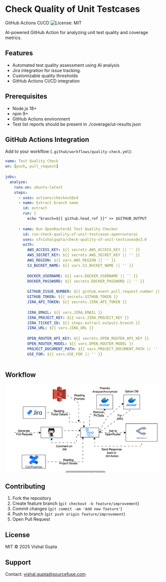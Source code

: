 # Check Quality of Unit Testcases

GitHub Actions CI/CD
![License: MIT](https://img.shields.io/badge/License-MIT-yellow.svg)

AI-powered GitHub Action for analyzing unit test quality and coverage metrics.

## Features
- Automated test quality assessment using AI analysis
- Jira integration for issue tracking.
- Customizable quality thresholds
- GitHub Actions CI/CD integration

## Prerequisites
- Node.js 18+
- npm 9+
- GitHub Actions environment
- Test list reports should be present in ./coverage/ut-results.json

## GitHub Actions Integration
Add to your workflow (`.github/workflows/quality-check.yml`):
```yaml
name: Test Quality Check
on: [push, pull_request]

jobs:
  analyze:
    runs-on: ubuntu-latest
    steps:
      - uses: actions/checkout@v4
      - name: Extract branch name
        id: extract
        run: |
          echo "branch=${{ github.head_ref }}" >> $GITHUB_OUTPUT

      - name: Run OpenRouterAI Test Quality Checker
        id: run-check-quality-of-unit-testcases-openrouterai
        uses: sfvishalgupta/check-quality-of-unit-testcases@v3.0
        with:
          AWS_ACCESS_KEY: ${{ secrets.AWS_ACCESS_KEY || '' }}
          AWS_SECRET_KEY: ${{ secrets.AWS_SECRET_KEY || '' }}
          AWS_REGION: ${{ vars.AWS_REGION || '' }}
          S3_BUCKET_NAME: ${{ vars.S3_BUCKET_NAME || '' }}

          DOCKER_USERNAME: ${{ vars.DOCKER_USERNAME || '' }}
          DOCKER_PASSWORD: ${{ secrets.DOCKER_PASSWORD || '' }}
          
          GITHUB_ISSUE_NUMBER: ${{ github.event.pull_request.number || 'main' }}
          GITHUB_TOKEN: ${{ secrets.GITHUB_TOKEN }}
          JIRA_API_TOKEN: ${{ secrets.JIRA_API_TOKEN }}
          
          JIRA_EMAIL: ${{ vars.JIRA_EMAIL }}
          JIRA_PROJECT_KEY: ${{ vars.JIRA_PROJECT_KEY }}
          JIRA_TICKET_ID: ${{ steps.extract.outputs.branch }}
          JIRA_URL: ${{ vars.JIRA_URL }}
          
          OPEN_ROUTER_API_KEY: ${{ secrets.OPEN_ROUTER_API_KEY }}
          OPEN_ROUTER_MODEL: ${{ vars.OPEN_ROUTER_MODEL }}
          PROJECT_DOCUMENT_PATH: ${{ vars.PROJECT_DOCUMENT_PATH || '' }}
          USE_FOR: ${{ vars.USE_FOR || '' }}
      
```
## Workflow
![alt text](arch.gif)

## Contributing
1. Fork the repository
2. Create feature branch (`git checkout -b feature/improvement`)
3. Commit changes (`git commit -am 'Add new feature'`)
4. Push to branch (`git push origin feature/improvement`)
5. Open Pull Request

## License
MIT © 2025 Vishal Gupta

## Support
Contact: vishal.gupta@sourcefuse.com
